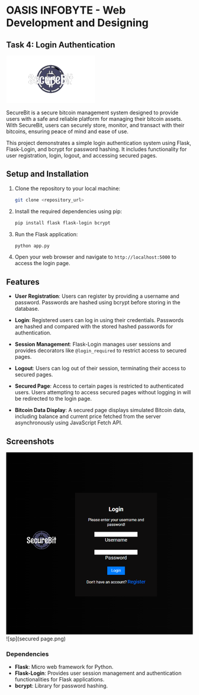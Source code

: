 # OASIS INFOBYTE - Web Development and Designing

## Task 4: Login Authentication

![logo](static/logo.png)

SecureBit is a secure bitcoin management system designed to provide users with a safe and reliable platform for managing their bitcoin assets. With SecureBit, users can securely store, monitor, and transact with their bitcoins, ensuring peace of mind and ease of use.

This project demonstrates a simple login authentication system using Flask, Flask-Login, and bcrypt for password hashing. It includes functionality for user registration, login, logout, and accessing secured pages.

## Setup and Installation

1. Clone the repository to your local machine:

    ```bash
    git clone <repository_url>
    ```

2. Install the required dependencies using pip:

    ```bash
    pip install flask flask-login bcrypt
    ```

3. Run the Flask application:

    ```bash
    python app.py
    ```

4. Open your web browser and navigate to `http://localhost:5000` to access the login page.

## Features

- **User Registration**: Users can register by providing a username and password. Passwords are hashed using bcrypt before storing in the database.

- **Login**: Registered users can log in using their credentials. Passwords are hashed and compared with the stored hashed passwords for authentication.

- **Session Management**: Flask-Login manages user sessions and provides decorators like `@login_required` to restrict access to secured pages.

- **Logout**: Users can log out of their session, terminating their access to secured pages.

- **Secured Page**: Access to certain pages is restricted to authenticated users. Users attempting to access secured pages without logging in will be redirected to the login page.

- **Bitcoin Data Display**: A secured page displays simulated Bitcoin data, including balance and current price fetched from the server asynchronously using JavaScript Fetch API.

## Screenshots

![login](login.png)
![sp](secured page.png)

### Dependencies

- **Flask**: Micro web framework for Python.
- **Flask-Login**: Provides user session management and authentication functionalities for Flask applications.
- **bcrypt**: Library for password hashing.

